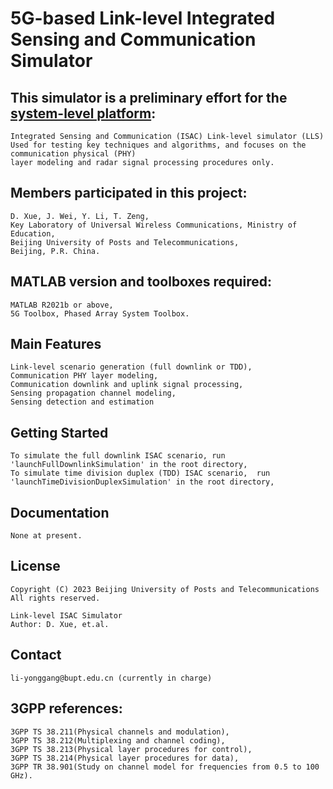 # 5G-based Link-level Integrated Sensing and Communication Simulator
## This simulator is a preliminary effort for the [system-level platform](https://github.com/xds0112/5G_based_System_level_Integrated_Sensing_and_Communication_Simulator):
    Integrated Sensing and Communication (ISAC) Link-level simulator (LLS)
    Used for testing key techniques and algorithms, and focuses on the communication physical (PHY) 
    layer modeling and radar signal processing procedures only.


## Members participated in this project:
    D. Xue, J. Wei, Y. Li, T. Zeng,
    Key Laboratory of Universal Wireless Communications, Ministry of Education,
    Beijing University of Posts and Telecommunications,
    Beijing, P.R. China.


## MATLAB version and toolboxes required: 
    MATLAB R2021b or above,
    5G Toolbox, Phased Array System Toolbox.


## Main Features
    Link-level scenario generation (full downlink or TDD),
    Communication PHY layer modeling,
    Communication downlink and uplink signal processing,
    Sensing propagation channel modeling,
    Sensing detection and estimation


## Getting Started
    To simulate the full downlink ISAC scenario, run 'launchFullDownlinkSimulation' in the root directory,
    To simulate time division duplex (TDD) ISAC scenario,  run 'launchTimeDivisionDuplexSimulation' in the root directory,


## Documentation
    None at present.


## License
    Copyright (C) 2023 Beijing University of Posts and Telecommunications
    All rights reserved.

    Link-level ISAC Simulator
    Author: D. Xue, et.al.


## Contact
    li-yonggang@bupt.edu.cn (currently in charge)


## 3GPP references:
    3GPP TS 38.211(Physical channels and modulation),
    3GPP TS 38.212(Multiplexing and channel coding),
    3GPP TS 38.213(Physical layer procedures for control),
    3GPP TS 38.214(Physical layer procedures for data),
    3GPP TR 38.901(Study on channel model for frequencies from 0.5 to 100 GHz).
